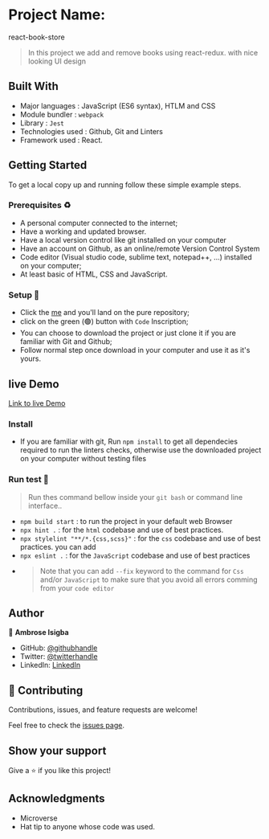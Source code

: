 # Project Name:

react-book-store

> In this project we add and remove books using react-redux. with nice looking UI design

## Built With

- Major languages : JavaScript (ES6 syntax), HTLM and CSS
- Module bundler : `webpack`
- Library : `Jest`
- Technologies used : Github, Git and Linters
- Framework used : React.

## Getting Started

To get a local copy up and running follow these simple example steps.

### Prerequisites ♻️

- A personal computer connected to the internet;
- Have a working and updated browser.
- Have a local version control like git installed on your computer
- Have an account on Github, as an online/remote Version Control System
- Code editor (Visual studio code, sublime text, notepad++, ...) installed on your computer;
- At least basic of HTML, CSS and JavaScript.

### Setup 🎰

- Click the [me](https://github.com/Ambrosegithub/react-bbok-store) and you'll land on the pure repository;
- click on the green (🟢) button with `Code` Inscription;
- You can choose to download the project or just clone it if you are familiar with Git and Github;
- Follow normal step once download in your computer and use it as it's yours.
## live Demo
[Link to live Demo](https://ambrose-library.netlify.app/)
### Install

- If you are familiar with git, Run `npm install` to get all dependecies required to run the linters checks, otherwise use the downloaded project on your computer without testing files

### Run test 🧪

> Run thes command bellow inside your `git bash` or command line interface..

- `npm build start` : to run the project in your default web Browser
- `npx hint .` : for the `html` codebase and use of best practices.
- `npx stylelint "**/*.{css,scss}"` : for the `css` codebase and use of best practices. you can add
- `npx eslint .` : for the `JavaScript` codebase and use of best practices
- > Note that you can add `--fix` keyword to the command for `Css` and/or `JavaScript` to make sure that you avoid all errors comming from your `code editor`

## Author

👤 **Ambrose Isigba**

- GitHub: [@githubhandle](https://github.com/Ambrosegithub)
- Twitter: [@twitterhandle](https://twitter.com/Glorious851)
- LinkedIn: [LinkedIn](https://www.linkedin.com/in/ambrisexyz-chief-657000199/)


## 🤝 Contributing

Contributions, issues, and feature requests are welcome!

Feel free to check the [issues page](https://github.com/Ambrosegithub/react-book-store/issues).

## Show your support

Give a ⭐️ if you like this project!

## Acknowledgments

- Microverse
- Hat tip to anyone whose code was used.
